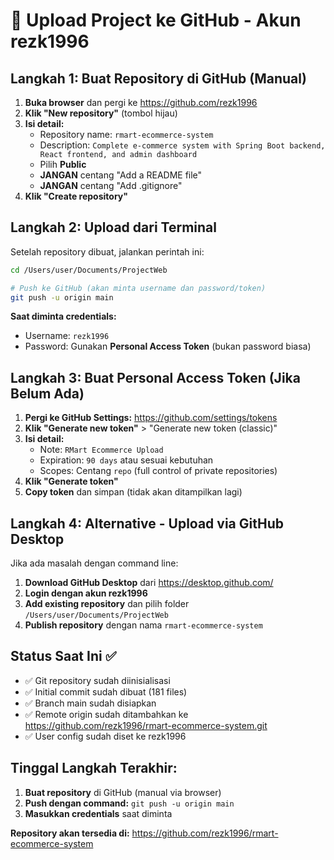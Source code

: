 # 🚀 Upload Project ke GitHub - Akun rezk1996

## Langkah 1: Buat Repository di GitHub (Manual)

1. **Buka browser** dan pergi ke https://github.com/rezk1996
2. **Klik "New repository"** (tombol hijau)
3. **Isi detail:**
   - Repository name: `rmart-ecommerce-system`
   - Description: `Complete e-commerce system with Spring Boot backend, React frontend, and admin dashboard`
   - Pilih **Public**
   - **JANGAN** centang "Add a README file"
   - **JANGAN** centang "Add .gitignore"
4. **Klik "Create repository"**

## Langkah 2: Upload dari Terminal

Setelah repository dibuat, jalankan perintah ini:

```bash
cd /Users/user/Documents/ProjectWeb

# Push ke GitHub (akan minta username dan password/token)
git push -u origin main
```

**Saat diminta credentials:**
- Username: `rezk1996`
- Password: Gunakan **Personal Access Token** (bukan password biasa)

## Langkah 3: Buat Personal Access Token (Jika Belum Ada)

1. **Pergi ke GitHub Settings:** https://github.com/settings/tokens
2. **Klik "Generate new token"** > "Generate new token (classic)"
3. **Isi detail:**
   - Note: `RMart Ecommerce Upload`
   - Expiration: `90 days` atau sesuai kebutuhan
   - Scopes: Centang `repo` (full control of private repositories)
4. **Klik "Generate token"**
5. **Copy token** dan simpan (tidak akan ditampilkan lagi)

## Langkah 4: Alternative - Upload via GitHub Desktop

Jika ada masalah dengan command line:

1. **Download GitHub Desktop** dari https://desktop.github.com/
2. **Login dengan akun rezk1996**
3. **Add existing repository** dan pilih folder `/Users/user/Documents/ProjectWeb`
4. **Publish repository** dengan nama `rmart-ecommerce-system`

## Status Saat Ini ✅

- ✅ Git repository sudah diinisialisasi
- ✅ Initial commit sudah dibuat (181 files)
- ✅ Branch main sudah disiapkan
- ✅ Remote origin sudah ditambahkan ke https://github.com/rezk1996/rmart-ecommerce-system.git
- ✅ User config sudah diset ke rezk1996

## Tinggal Langkah Terakhir:

1. **Buat repository** di GitHub (manual via browser)
2. **Push dengan command:** `git push -u origin main`
3. **Masukkan credentials** saat diminta

**Repository akan tersedia di:** https://github.com/rezk1996/rmart-ecommerce-system